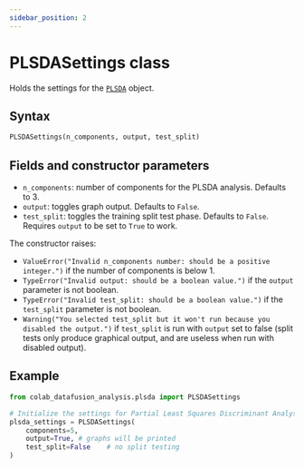 ```yaml
---
sidebar_position: 2
---
```


# PLSDASettings class

Holds the settings for the [`PLSDA`](./plsda.md) object.

## Syntax

```python
PLSDASettings(n_components, output, test_split)
```

## Fields and constructor parameters

- `n_components`: number of components for the PLSDA analysis. Defaults to 3.
- `output`: toggles graph output. Defaults to `False`.
- `test_split`: toggles the training split test phase. Defaults to `False`. Requires `output` to be set to `True` to work.

The constructor raises:
- `ValueError("Invalid n_components number: should be a positive integer.")` if the number of components is below 1.
- `TypeError("Invalid output: should be a boolean value.")` if the `output` parameter is not boolean.
- `TypeError("Invalid test_split: should be a boolean value.")` if the `test_split` parameter is not boolean.
- `Warning("You selected test_split but it won't run because you disabled the output.")` if `test_split` is run with `output` set to false (split tests only produce graphical output, and are useless when run with disabled output).

## Example

```python
from colab_datafusion_analysis.plsda import PLSDASettings

# Initialize the settings for Partial Least Squares Discriminant Analysis
plsda_settings = PLSDASettings(
    components=5,
    output=True, # graphs will be printed
    test_split=False    # no split testing
)
```